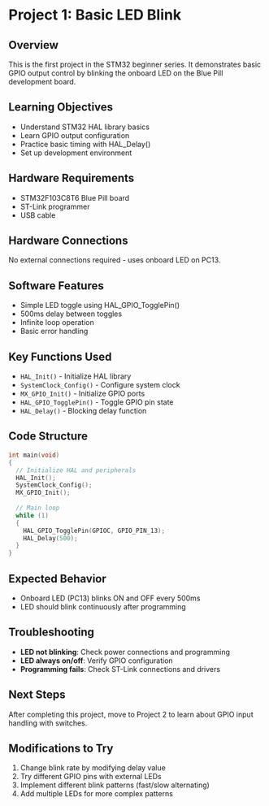 # Project 1: Basic LED Blink

## Overview
This is the first project in the STM32 beginner series. It demonstrates basic GPIO output control by blinking the onboard LED on the Blue Pill development board.

## Learning Objectives
- Understand STM32 HAL library basics
- Learn GPIO output configuration
- Practice basic timing with HAL_Delay()
- Set up development environment

## Hardware Requirements
- STM32F103C8T6 Blue Pill board
- ST-Link programmer
- USB cable

## Hardware Connections
No external connections required - uses onboard LED on PC13.

## Software Features
- Simple LED toggle using HAL_GPIO_TogglePin()
- 500ms delay between toggles
- Infinite loop operation
- Basic error handling

## Key Functions Used
- `HAL_Init()` - Initialize HAL library
- `SystemClock_Config()` - Configure system clock
- `MX_GPIO_Init()` - Initialize GPIO ports
- `HAL_GPIO_TogglePin()` - Toggle GPIO pin state
- `HAL_Delay()` - Blocking delay function

## Code Structure
```c
int main(void)
{
  // Initialize HAL and peripherals
  HAL_Init();
  SystemClock_Config();
  MX_GPIO_Init();
  
  // Main loop
  while (1)
  {
    HAL_GPIO_TogglePin(GPIOC, GPIO_PIN_13);
    HAL_Delay(500);
  }
}
```

## Expected Behavior
- Onboard LED (PC13) blinks ON and OFF every 500ms
- LED should blink continuously after programming

## Troubleshooting
- **LED not blinking**: Check power connections and programming
- **LED always on/off**: Verify GPIO configuration
- **Programming fails**: Check ST-Link connections and drivers

## Next Steps
After completing this project, move to Project 2 to learn about GPIO input handling with switches.

## Modifications to Try
1. Change blink rate by modifying delay value
2. Try different GPIO pins with external LEDs
3. Implement different blink patterns (fast/slow alternating)
4. Add multiple LEDs for more complex patterns
